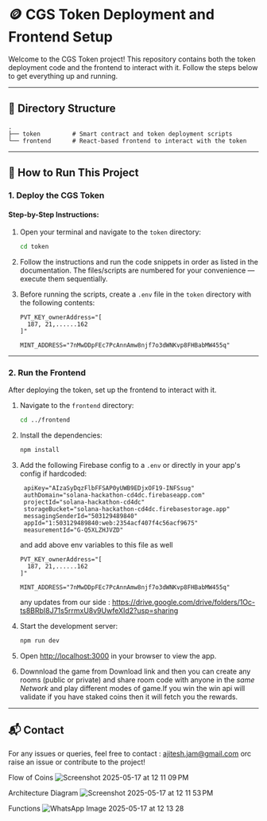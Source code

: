 # 🪙 CGS Token Deployment and Frontend Setup

Welcome to the CGS Token project! This repository contains both the token deployment code and the frontend to interact with it. Follow the steps below to get everything up and running.

---

## 📁 Directory Structure

```
.
├── token         # Smart contract and token deployment scripts
└── frontend      # React-based frontend to interact with the token
```

---

## 🚀 How to Run This Project

### 1. Deploy the CGS Token

#### Step-by-Step Instructions:

1. Open your terminal and navigate to the `token` directory:

   ```bash
   cd token
   ```

2. Follow the instructions and run the code snippets in order as listed in the documentation. The files/scripts are numbered for your convenience — execute them sequentially.

3. Before running the scripts, create a `.env` file in the `token` directory with the following contents:

   ```env
   PVT_KEY_ownerAddress="[
     187, 21,......162
   ]"

   MINT_ADDRESS="7nMwDDpFEc7PcAnnAmw8njf7o3dWNKvp8FHBabMW455q"
   ```

---

### 2. Run the Frontend

After deploying the token, set up the frontend to interact with it.

1. Navigate to the `frontend` directory:

   ```bash
   cd ../frontend
   ```

2. Install the dependencies:

   ```bash
   npm install
   ```

3. Add the following Firebase config to a `.env` or directly in your app's config if hardcoded:

   ```env
    apiKey="AIzaSyDqzFlbFFSAP0yUWB9EDjxOF19-INFSsug"
    authDomain="solana-hackathon-cd4dc.firebaseapp.com"
    projectId="solana-hackathon-cd4dc"
    storageBucket="solana-hackathon-cd4dc.firebasestorage.app"
    messagingSenderId="503129489840"
    appId="1:503129489840:web:2354acf407f4c56acf9675"
    measurementId="G-Q5XLZHJVZD"
   ```
   
   and add above env variables to this file as well
   
   ```env
   PVT_KEY_ownerAddress="[
     187, 21,......162
   ]"

   MINT_ADDRESS="7nMwDDpFEc7PcAnnAmw8njf7o3dWNKvp8FHBabMW455q"
   ```

   any updates from our side : https://drive.google.com/drive/folders/1Oc-ts8BRbI8J71s5rrmxU8v9UwfeXId2?usp=sharing 


5. Start the development server:

   ```bash
   npm run dev
   ```

6. Open [http://localhost:3000](http://localhost:3000) in your browser to view the app.

7. Downnload the game from Download link and then you can create any rooms (public or private) and share room code with anyone in the *same Network* and play different modes of game.If you win the win api will validate if you have staked coins then it will fetch you the rewards.

---

## 📬 Contact

For any issues or queries, feel free  to contact : ajitesh.jam@gmail.com orc raise an issue or contribute to the project! 


Flow of Coins
![Screenshot 2025-05-17 at 12 11 09 PM](https://github.com/user-attachments/assets/2f72b31c-367a-4e2c-b5c3-f70eb633ab91)

Architecture Diagram
![Screenshot 2025-05-17 at 12 11 53 PM](https://github.com/user-attachments/assets/de02f31f-b2fb-40b5-b61c-ea8e3d5e8c67)

Functions
![WhatsApp Image 2025-05-17 at 12 13 28](https://github.com/user-attachments/assets/4cecbe61-6c73-461a-bb5d-680b720acf69)



